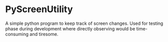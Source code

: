 # PyScreenUtility
A simple python program to keep track of screen changes. Used for testing phase during development where directly observing would be time-consuming and tiresome.
